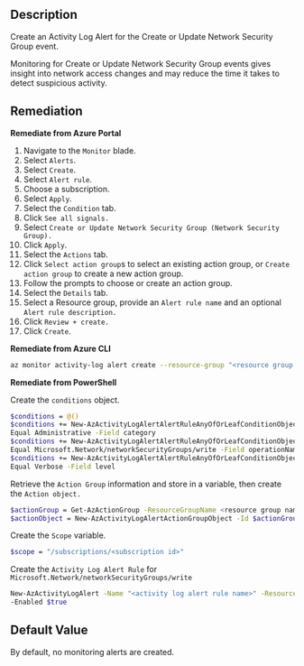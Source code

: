 ## Description

Create an Activity Log Alert for the Create or Update Network Security Group event.

Monitoring for Create or Update Network Security Group events gives insight into network access changes and may reduce the time it takes to detect suspicious activity.

## Remediation

**Remediate from Azure Portal**

1. Navigate to the `Monitor` blade.
2. Select `Alerts`.
3. Select `Create`.
4. Select `Alert rule`.
5. Choose a subscription.
6. Select `Apply`.
7. Select the `Condition` tab.
8. Click `See all signals.`
9. Select `Create or Update Network Security Group (Network Security Group).`
10. Click `Apply`.
11. Select the `Actions` tab.
12. Click `Select action group`s to select an existing action group, or `Create action group` to create a new action group.
13. Follow the prompts to choose or create an action group.
14. Select the `Details` tab.
15. Select a Resource group, provide an `Alert rule name` and an optional `Alert rule description.`
16. Click `Review + create.`
17. Click `Create`.

**Remediate from Azure CLI**

```bash
az monitor activity-log alert create --resource-group "<resource group name>" --condition category=Administrative and operationName=Microsoft.Network/networkSecurityGroups/write and level=verbose --scope "/subscriptions/<subscription ID>" --name "<activity log rule name>" --subscription <subscription id> --action-group <action group ID>
```

**Remediate from PowerShell**

Create the `conditions` object.

```bash
$conditions = @()
$conditions += New-AzActivityLogAlertAlertRuleAnyOfOrLeafConditionObject -
Equal Administrative -Field category
$conditions += New-AzActivityLogAlertAlertRuleAnyOfOrLeafConditionObject -
Equal Microsoft.Network/networkSecurityGroups/write -Field operationName
$conditions += New-AzActivityLogAlertAlertRuleAnyOfOrLeafConditionObject -
Equal Verbose -Field level
```

Retrieve the `Action Group` information and store in a variable, then create the `Action object.`

```bash
$actionGroup = Get-AzActionGroup -ResourceGroupName <resource group name> -Name <action group name>
$actionObject = New-AzActivityLogAlertActionGroupObject -Id $actionGroup.Id
```

Create the `Scope` variable.

```bash
$scope = "/subscriptions/<subscription id>"
```

Create the `Activity Log Alert Rule` for `Microsoft.Network/networkSecurityGroups/write`

```bash
New-AzActivityLogAlert -Name "<activity log alert rule name>" -ResourceGroupName "<resource group name>" -Condition $conditions -Scope $scope -Location global -Action $actionObject -Subscription <subscription ID>
-Enabled $true
```

## Default Value

By default, no monitoring alerts are created.